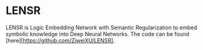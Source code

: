 # LENSR
LENSR is Logic Embedding Network with Semantic Regularization to embed
symbolic knowledge into Deep Neural Networks. The code can be found
[here][https://github.com/ZiweiXU/LENSR].
